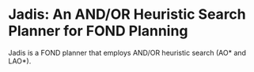 # Jadis: An AND/OR Heuristic Search Planner for FOND Planning

Jadis is a FOND planner that employs AND/OR heuristic search (AO* and LAO*).
